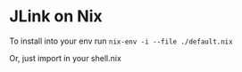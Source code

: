 # JLink on Nix

To install into your env run
`nix-env -i --file ./default.nix`

Or, just import in your shell.nix
